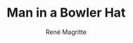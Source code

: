 ---
title: "Man in a Bowler Hat"
year: "1964"
subtitle: "René Magritte"
displayImg: "img/covers/Man in a Bowler Hat, 1964, Rene Magritte.jpg"
isArtworkInfo: 1
url: "https://www.wikiart.org/en/Search/Man in a Bowler Hat%20René Magritte"
newTab: 1
---